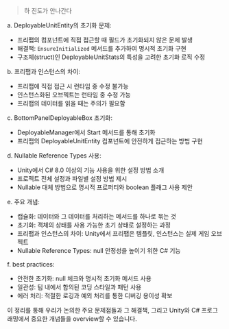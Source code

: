 > 하 진도가 안나간다

a. DeployableUnitEntity의 초기화 문제:

- 프리팹의 컴포넌트에 직접 접근할 때 필드가 초기화되지 않은 문제 발생
- 해결책: `EnsureInitialized` 메서드를 추가하여 명시적 초기화 구현
- 구조체(struct)인 DeployableUnitStats의 특성을 고려한 초기화 로직 수정

b. 프리팹과 인스턴스의 차이:

- 프리팹에 직접 접근 시 런타임 중 수정 불가능
- 인스턴스화된 오브젝트는 런타임 중 수정 가능
- 프리팹의 데이터를 읽을 때는 주의가 필요함

c. BottomPanelDeployableBox 초기화:

- DeployableManager에서 Start 메서드를 통해 초기화
- 프리팹의 DeployableUnitEntity 컴포넌트에 안전하게 접근하는 방법 구현

d. Nullable Reference Types 사용:

- Unity에서 C# 8.0 이상의 기능 사용을 위한 설정 방법 소개
- 프로젝트 전체 설정과 파일별 설정 방법 제시
- Nullable 대체 방법으로 명시적 프로퍼티와 boolean 플래그 사용 제안

e. 주요 개념:

- 캡슐화: 데이터와 그 데이터를 처리하는 메서드를 하나로 묶는 것
- 초기화: 객체의 상태를 사용 가능한 초기 상태로 설정하는 과정
- 프리팹과 인스턴스의 차이: Unity에서 프리팹은 템플릿, 인스턴스는 실제 게임 오브젝트
- Nullable Reference Types: null 안정성을 높이기 위한 C# 기능

f. best practices:

- 안전한 초기화: null 체크와 명시적 초기화 메서드 사용
- 일관성: 팀 내에서 합의된 코딩 스타일과 패턴 사용
- 에러 처리: 적절한 로깅과 예외 처리를 통한 디버깅 용이성 확보

이 정리를 통해 우리가 논의한 주요 문제점들과 그 해결책, 그리고 Unity와 C# 프로그래밍에서 중요한 개념들을 overview할 수 있습니다.